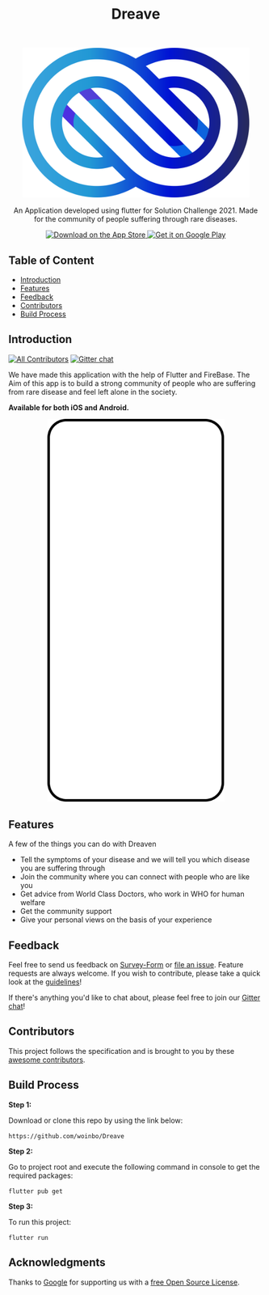<h1 align="center"> Dreave </h1> <br>


<p align="center">
  <a href="https://github.com/woinbo/Dreave">
    <img alt="Dreave" title="Dreave" src="DREAVE.svg" width="450">
  </a>
</p>

<p align="center">
  An Application developed using flutter for Solution Challenge 2021.
  Made for the community of people suffering through  rare diseases.
</p>

<p align="center">
  <a href="https://itunes.apple.com/us/app/gitpoint/id1251245162?mt=8">
    <img alt="Download on the App Store" title="App Store" src="http://i.imgur.com/0n2zqHD.png" width="140">
  </a>

  <a href="https://play.google.com/store/apps/details?id=com.gitpoint">
    <img alt="Get it on Google Play" title="Google Play" src="http://i.imgur.com/mtGRPuM.png" width="140">
  </a>
</p>


## Table of Content 

- [Introduction](#introduction)
- [Features](#features)
- [Feedback](#feedback)
- [Contributors](#contributors)
- [Build Process](#build-process)

## Introduction

[![All Contributors](https://img.shields.io/badge/all_contributors-4-orange.svg?style=flat-square)](./Contributors.md)
[![Gitter chat](https://img.shields.io/badge/chat-on_gitter-008080.svg?style=flat-square)](https://gitter.im/git-point)

We have made this application with the help of Flutter and FireBase. The Aim of this app is to build a strong community of people who are suffering from rare disease and feel left alone in the society.


**Available for both iOS and Android.**

<p align="center">
  <img src = "MockUp.svg" width=350>
</p>

## Features

A few of the things you can do with Dreaven 

* Tell the symptoms of your disease and we will tell you which disease you are suffering through 
* Join the community where you can connect with people who are like you 
* Get advice from World Class Doctors, who work in WHO for human welfare
* Get the community support
* Give your personal views on the basis of your experience


## Feedback

Feel free to send us feedback on [Survey-Form](https://7f0wxfgih3r.typeform.com/to/GnCAQY7G) or [file an issue](https://github.com/gitpoint/Dreave/issues/new). Feature requests are always welcome. If you wish to contribute, please take a quick look at the [guidelines](./CONTRIBUTING.md)!

If there's anything you'd like to chat about, please feel free to join our [Gitter chat](https://gitter.im/git-point)!

## Contributors

This project follows the  specification and is brought to you by these [awesome contributors](./Contributors.md).

## Build Process

**Step 1:**

Download or clone this repo by using the link below:

```
https://github.com/woinbo/Dreave
```

**Step 2:**

Go to project root and execute the following command in console to get the required packages: 

```console
flutter pub get 
```

**Step 3:**

To run this project:

```
flutter run
```


## Acknowledgments

Thanks to [Google](https://flutter.dev/) for supporting us with a [free Open Source License](https://flutter.dev/docs/resources/faq).




